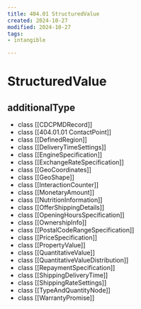 ```yaml
---
title: 404.01 StructuredValue
created: 2024-10-27
modified: 2024-10-27
tags:
- intangible

---
```

# StructuredValue

## additionalType
- class [[CDCPMDRecord]]
- class [[404.01.01 ContactPoint]]
- class [[DefinedRegion]]
- class [[DeliveryTimeSettings]]
- class [[EngineSpecification]]
- class [[ExchangeRateSpecification]]
- class [[GeoCoordinates]]
- class [[GeoShape]]
- class [[InteractionCounter]]
- class [[MonetaryAmount]]
- class [[NutritionInformation]]
- class [[OfferShippingDetails]]
- class [[OpeningHoursSpecification]]
- class [[OwnershipInfo]]
- class [[PostalCodeRangeSpecification]]
- class [[PriceSpecification]]
- class [[PropertyValue]]
- class [[QuantitativeValue]]
- class [[QuantitativeValueDistribution]]
- class [[RepaymentSpecification]]
- class [[ShippingDeliveryTime]]
- class [[ShippingRateSettings]]
- class [[TypeAndQuantityNode]]
- class [[WarrantyPromise]]
